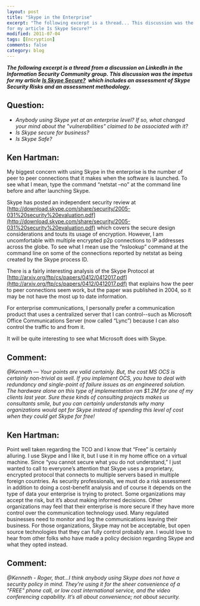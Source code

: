 ```yaml
---
layout: post
title: "Skype in the Enterprise"
excerpt: "The following excerpt is a thread... This discussion was the impetus
for my article Is Skype Secure?"
modified: 2011-07-04
tags: [Encryption]
comments: false
category: blog
---
```


_**The following excerpt is a thread from a discussion on LinkedIn in the
Information Security Community group. This discussion was the impetus for my
article [Is Skype Secure?](/media/Is_Skype_Secure.pdf)  which includes an
assessment of Skype Security Risks and an assessment methodology.**_

## Question:

* _Anybody using Skype yet at an enterprise level? If so, what changed your
mind about the "vulnerabilities" claimed to be associated with it?_
* _Is Skype secure for business?_
* _Is Skype Safe?_

## Ken Hartman:

My biggest concern with using Skype in the enterprise is the number of peer to
peer connections that it makes when the software is launched. To see what I
mean, type the command “netstat –no” at the command line before and after
launching Skype.

Skype has posted an independent security review at [http://download.skype.com/share/security/2005-031%20security%20evaluation.pdf](http://download.skype.com/share/security/2005-031%20security%20evaluation.pdf)
which covers the secure design considerations and touts its usage of
encryption. However, I am uncomfortable with multiple encrypted p2p connections
to IP addresses across the globe. To see what I mean use the “nslookup”
command at the command line on some of the connections reported by netstat as
being created by the Skype process ID.

There is a fairly interesting analysis of the Skype Protocol at [http://arxiv.org/ftp/cs/papers/0412/0412017.pdf](http://arxiv.org/ftp/cs/papers/0412/0412017.pdf)
that explains how the peer to peer connections seem work, but the paper was
published in 2004, so it may be not have the most up to date information.

For enterprise communications, I personally prefer a communication product that
uses a centralized server that I can control--such as Microsoft Office
Communications Server (now called “Lync”) because I can also control the
traffic to and from it.

It will be quite interesting to see what Microsoft does with Skype.

## Comment:

_@Kenneth &mdash; Your points are valid certainly. But, the cost MS OCS is
certainly non-trivial as well. If you implement OCS, you have to deal with
redundancy and single-point of failure issues as an engineered solution. The
hardware alone on this type of implementation ran $1.2M for one of my clients
last year. Sure these kinds of consulting projects makes us consultants smile,
but you can certainly understands why many organizations would opt for Skype
instead of spending this level of cost when they could get Skype for free!_

## Ken Hartman:

Point well taken regarding the TCO and I know that “Free” is certainly
alluring. I use Skype and I like it, but I use it in my home office on a
virtual machine. Since “you cannot secure what you do not understand,” I
just wanted to call to everyone’s attention that Skype uses a proprietary,
encrypted protocol that connects to multiple servers based in multiple foreign
countries. As security professionals, we must do a risk assessment in addition
to doing a cost-benefit analysis and of course it depends on the type of data
your enterprise is trying to protect. Some organizations may accept the risk,
but it’s about making informed decisions. Other organizations may feel that
their enterprise is more secure if they have more control over the
communication technology used. Many regulated businesses need to monitor and
log the communications leaving their business. For those organizations, Skype
may not be acceptable, but open source technologies that they can fully control
probably are. I would love to hear from other folks who have made a policy
decision regarding Skype and what they opted instead.

## Comment:

_@Kenneth - Roger, that...I think anybody using Skype does not have a
security policy in mind. They're using it for the sheer convenience of a "FREE"
phone call, or low cost international service, and the video conferencing
capability. It’s all about convenience; not about security._
